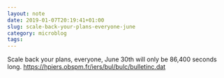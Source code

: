 ```yaml
---
layout: note
date: 2019-01-07T20:19:41+01:00
slug: scale-back-your-plans-everyone-june
category: microblog
tags:
---
```

Scale back your plans, everyone, June 30th will only be 86,400 seconds long. https://hpiers.obspm.fr/iers/bul/bulc/bulletinc.dat


